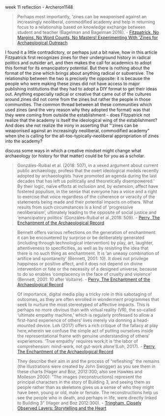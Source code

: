week 11 reflection - Archeron1148

>Perhaps most importantly, ‘zines can be weaponised against an increasingly neoliberal, commodified academy and help in returning focus to a relationship based on knowledge exchange between student and teacher (Bagelman and Bagelman 2016). - [Fitzpatrick, No Margins, No Word Counts, No Masters! Experimenting With 'Zines for Archaeological Outreach](https://digiarch.netlify.app/data/fitzpatrick-zines.pdf)

I found it a little contradictory, or perhaps just a bit naive, how in this article Fitzpatrick first recognizes zines for their underground history in radical politics and outsider art, and then makes the call for academics to adopt this format for its emancipatory potential. But there is nothing about the format of the zine which brings about anything radical or subversive. The relationship between the two is precisely the opposite: it is because the people who were making these zines did not have access to major publishing institutions that they had to adopt a DIY format to get their ideas out. Anything especially radical or creative that came out of the cultures around zines did not come from the zines but rather the people in those communities. The common thread between all these communities which used zines (and the very reason why they adopted the format) was that they were coming from outside the establishment - does Fitzpatrick not realize that the academy is itself the ideological wing of the establishment? And does she not realize the irony in asserting that "‘zines can be weaponised against an increasingly neoliberal, commodified academy" when she is calling for the all-too-typically-neoliberal appropriation of zines into the academy?

discuss some ways in which a creative mindset might change what archaeology (or history for that matter) could be for you as a scholar. 

>Gonzáles-Ruibal et al. (2018: 507), in a vexed argument about current public archaeology, profess that the overt ideological models recently adopted by archaeologists ‘have promoted an agenda during the last decades that has left us politically and theoretically disempowered.’ By their logic, naïve efforts at inclusion and, by extension, affect have fostered populism, in the sense that everyone has a voice and a right to exercise that voice regardless of the coherence or veracity of the statements being made and their potential impacts on others. What results from such circumstances is a kind of ‘progressive neoliberalism’, ultimately leading to the opposite of social justice and ‘emancipatory politics’ (Gonzáles-Ruibal et al.,2018: 509). - [Perry, The Enchantment of the Archaeological Record](https://digiarch.netlify.app/data/Perry2019_Enchantment_AcceptedMS.pdf)

>Bennett offers various reflections on the generation of enchantment: it can be encountered by surprise or be deliberately generated (including through technological intervention) by play, art, laughter, attentiveness to specificities, as well as by resisting the idea that there is no such thing as enchantment. It is ‘an uneasy combination of artifice and spontaneity’ (Bennett, 2001: 10). It does not privilege happiness or positive affect, and it does not depend on divine intervention or fate or the necessity of a designed universe, because to do so enables ‘complacency in the face of cruelty and violence’ (Bennett, 2001: 10 after Voltaire). - [Perry, The Enchantment of the Archaeological Record](https://digiarch.netlify.app/data/Perry2019_Enchantment_AcceptedMS.pdf)

>Of importance, digital media play a tricky role in this sabotaging of outcomes, as they are often enrolled in wonderment programmes that seek to nurture the most stereotyped of affective impacts. This is perhaps no more obvious than with virtual reality (VR), the so-called ‘ultimate empathy machine,’ which is regularly professed to allow a first-hand experience of others’ lives merely via donning a head-mounted device. Loh (2017) offers a rich critique of the fallacy at play here,wherein we confuse the simple act of putting ourselves inside the representational frame with genuine understanding of others’ experiences. ‘True empathy’ requires work;it is ‘the labor of comprehension: mind-work, not gut-work alone’(Loh, 2017). - [Perry, The Enchantment of the Archaeological Record](https://digiarch.netlify.app/data/Perry2019_Enchantment_AcceptedMS.pdf)


>They describe their aim in and the process of “refleshing” the remains (the  illustrations  were  created  by  John  Swogger)  as  you  see  them  in  these  charts  (Hager  and  Boz,  2012:300;  also  see  Hawkes  and  Molleson  2000):  “The  images  (reconstructions) represent the principal characters in the story of Building 3, and seeing them as people rather than as skeletons gives us a sense of who they might have been, young or old, male or female. The reconstructions help us see the people who in death, and perhaps in life, were directly linked to Building 3” (Hager and Boz 2012:300). - [Tringham, Closely Observed Layers: Storytelling and the Heart](https://digiarch.netlify.app/data/tringham-heart.pdf)
